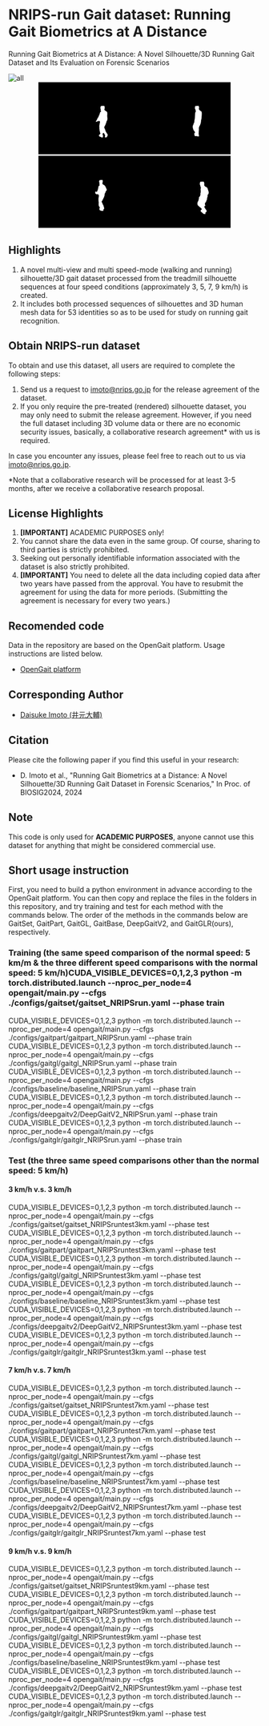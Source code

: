 # NRIPS-run Gait dataset: Running Gait Biometrics at A Distance
Running Gait Biometrics at A Distance: A Novel Silhouette/3D Running Gait Dataset and Its Evaluation on Forensic Scenarios

<img src="./assets/All.png" width = "986" height = "349" alt="all" />

<div align="center"><img src="./assets/001_3km_nm01.gif" width = "192" height = "144" alt="3km/h" /><img src="./assets/001_5km_nm01.gif" width = "192" height = "144" alt="5km/h" /><img src="./assets/001_7km_nm01.gif" width = "192" height = "144" alt="7km/h" /><img src="./assets/001_9km_nm01.gif" width = "192" height = "144" alt="9km/h" /></div>

## Highlights
1. A novel multi-view and multi speed-mode (walking and running) silhouette/3D gait dataset processed from the treadmill silhouette sequences at four speed conditions (approximately 3, 5, 7, 9 km/h) is created.
2. It includes both processed sequences of silhouettes and 3D human mesh data for 53 identities so as to be used for study on running gait recognition.

## Obtain NRIPS-run dataset
To obtain and use this dataset, all users are required to complete the following steps:
1. Send us a request to imoto@nrips.go.jp for the release agreement of the dataset.
2. If you only require the pre-treated (rendered) silhouette dataset, you may only need to submit the release agreement. However, if you need the full dataset including 3D volume data or there are no economic security issues, basically, a collaborative research agreement* with us is required.

In case you encounter any issues, please feel free to reach out to us via imoto@nrips.go.jp.

*Note that a collaborative research will be processed for at least 3-5 months, after we receive a collaborative research proposal.

## License Highlights
1. **[IMPORTANT]**  ACADEMIC PURPOSES only!
2. You cannot share the data even in the same group.  Of course, sharing to third parties is strictly prohibited.
3. Seeking out personally identifiable information associated with the dataset is also strictly prohibited.
4. **[IMPORTANT]**  You need to delete all the data including copied data after two years have passed from the approval.  You have to resubmit the agreement for using the data for more periods.  (Submitting the agreement is necessary for every two years.)

## Recomended code
Data in the repository are based on the OpenGait platform.
Usage instructions are listed below.
- [OpenGait platform](https://github.com/ShiqiYu/OpenGait)

## Corresponding Author
- [Daisuke Imoto (井元大輔)](https://orcid.org/0000-0002-7419-5491)

## Citation
Please cite the following paper if you find this useful in your research:
- D. Imoto et al., "Running Gait Biometrics at a Distance: A Novel Silhouette/3D Running Gait Dataset in Forensic Scenarios," In Proc. of BIOSIG2024, 2024

## **Note**
This code is only used for **ACADEMIC PURPOSES**, anyone cannot use this dataset for anything that might be considered commercial use.

## Short usage instruction
First, you need to build a python environment in advance according to the OpenGait platform.  You can then copy and replace the files in the folders in this repository, and try training and test for each method with the commands below.  The order of the methods in the commands below are GaitSet, GaitPart, GaitGL, GaitBase, DeepGaitV2, and GaitGLR(ours), respectively.
### Training (the same speed comparison of the normal speed: 5 km/m & the three different speed comparisons with the normal speed: 5 km/h)CUDA_VISIBLE_DEVICES=0,1,2,3 python -m torch.distributed.launch --nproc_per_node=4 opengait/main.py --cfgs ./configs/gaitset/gaitset_NRIPSrun.yaml --phase train
CUDA_VISIBLE_DEVICES=0,1,2,3 python -m torch.distributed.launch --nproc_per_node=4 opengait/main.py --cfgs ./configs/gaitpart/gaitpart_NRIPSrun.yaml --phase train
CUDA_VISIBLE_DEVICES=0,1,2,3 python -m torch.distributed.launch --nproc_per_node=4 opengait/main.py --cfgs ./configs/gaitgl/gaitgl_NRIPSrun.yaml --phase train
CUDA_VISIBLE_DEVICES=0,1,2,3 python -m torch.distributed.launch --nproc_per_node=4 opengait/main.py --cfgs ./configs/baseline/baseline_NRIPSrun.yaml --phase train
CUDA_VISIBLE_DEVICES=0,1,2,3 python -m torch.distributed.launch --nproc_per_node=4 opengait/main.py --cfgs ./configs/deepgaitv2/DeepGaitV2_NRIPSrun.yaml --phase train
CUDA_VISIBLE_DEVICES=0,1,2,3 python -m torch.distributed.launch --nproc_per_node=4 opengait/main.py --cfgs ./configs/gaitglr/gaitglr_NRIPSrun.yaml --phase train
### Test (the three same speed comparisons other than the normal speed: 5 km/h)
#### 3 km/h v.s. 3 km/h
CUDA_VISIBLE_DEVICES=0,1,2,3 python -m torch.distributed.launch --nproc_per_node=4 opengait/main.py --cfgs ./configs/gaitset/gaitset_NRIPSruntest3km.yaml --phase test
CUDA_VISIBLE_DEVICES=0,1,2,3 python -m torch.distributed.launch --nproc_per_node=4 opengait/main.py --cfgs ./configs/gaitpart/gaitpart_NRIPSruntest3km.yaml --phase test
CUDA_VISIBLE_DEVICES=0,1,2,3 python -m torch.distributed.launch --nproc_per_node=4 opengait/main.py --cfgs ./configs/gaitgl/gaitgl_NRIPSruntest3km.yaml --phase test
CUDA_VISIBLE_DEVICES=0,1,2,3 python -m torch.distributed.launch --nproc_per_node=4 opengait/main.py --cfgs ./configs/baseline/baseline_NRIPSruntest3km.yaml --phase test
CUDA_VISIBLE_DEVICES=0,1,2,3 python -m torch.distributed.launch --nproc_per_node=4 opengait/main.py --cfgs ./configs/deepgaitv2/DeepGaitV2_NRIPSruntest3km.yaml --phase test
CUDA_VISIBLE_DEVICES=0,1,2,3 python -m torch.distributed.launch --nproc_per_node=4 opengait/main.py --cfgs ./configs/gaitglr/gaitglr_NRIPSruntest3km.yaml --phase test
#### 7 km/h v.s. 7 km/h
CUDA_VISIBLE_DEVICES=0,1,2,3 python -m torch.distributed.launch --nproc_per_node=4 opengait/main.py --cfgs ./configs/gaitset/gaitset_NRIPSruntest7km.yaml --phase test
CUDA_VISIBLE_DEVICES=0,1,2,3 python -m torch.distributed.launch --nproc_per_node=4 opengait/main.py --cfgs ./configs/gaitpart/gaitpart_NRIPSruntest7km.yaml --phase test
CUDA_VISIBLE_DEVICES=0,1,2,3 python -m torch.distributed.launch --nproc_per_node=4 opengait/main.py --cfgs ./configs/gaitgl/gaitgl_NRIPSruntest7km.yaml --phase test
CUDA_VISIBLE_DEVICES=0,1,2,3 python -m torch.distributed.launch --nproc_per_node=4 opengait/main.py --cfgs ./configs/baseline/baseline_NRIPSruntest7km.yaml --phase test
CUDA_VISIBLE_DEVICES=0,1,2,3 python -m torch.distributed.launch --nproc_per_node=4 opengait/main.py --cfgs ./configs/deepgaitv2/DeepGaitV2_NRIPSruntest7km.yaml --phase test
CUDA_VISIBLE_DEVICES=0,1,2,3 python -m torch.distributed.launch --nproc_per_node=4 opengait/main.py --cfgs ./configs/gaitglr/gaitglr_NRIPSruntest7km.yaml --phase test
#### 9 km/h v.s. 9 km/h
CUDA_VISIBLE_DEVICES=0,1,2,3 python -m torch.distributed.launch --nproc_per_node=4 opengait/main.py --cfgs ./configs/gaitset/gaitset_NRIPSruntest9km.yaml --phase test
CUDA_VISIBLE_DEVICES=0,1,2,3 python -m torch.distributed.launch --nproc_per_node=4 opengait/main.py --cfgs ./configs/gaitpart/gaitpart_NRIPSruntest9km.yaml --phase test
CUDA_VISIBLE_DEVICES=0,1,2,3 python -m torch.distributed.launch --nproc_per_node=4 opengait/main.py --cfgs ./configs/gaitgl/gaitgl_NRIPSruntest9km.yaml --phase test
CUDA_VISIBLE_DEVICES=0,1,2,3 python -m torch.distributed.launch --nproc_per_node=4 opengait/main.py --cfgs ./configs/baseline/baseline_NRIPSruntest9km.yaml --phase test
CUDA_VISIBLE_DEVICES=0,1,2,3 python -m torch.distributed.launch --nproc_per_node=4 opengait/main.py --cfgs ./configs/deepgaitv2/DeepGaitV2_NRIPSruntest9km.yaml --phase test
CUDA_VISIBLE_DEVICES=0,1,2,3 python -m torch.distributed.launch --nproc_per_node=4 opengait/main.py --cfgs ./configs/gaitglr/gaitglr_NRIPSruntest9km.yaml --phase test
